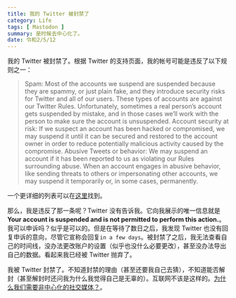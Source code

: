 ```yaml
---
title: 我的 Twitter 被封禁了
category: Life
tags: [ Mastodon ]
summary: 是时候去中心化了。
date: 令和2/5/12
---
```

我的 Twitter 被封禁了。根据 Twitter 的支持页面，我的帐号可能是违反了以下规则之一：

> Spam: Most of the accounts we suspend are suspended because they are spammy, or just plain fake, and they introduce security risks for Twitter and all of our users. These types of accounts are against our Twitter Rules. Unfortunately, sometimes a real person’s account gets suspended by mistake, and in those cases we’ll work with the person to make sure the account is unsuspended.
Account security at risk: If we suspect an account has been hacked or compromised, we may suspend it until it can be secured and restored to the account owner in order to reduce potentially malicious activity caused by the compromise.
Abusive Tweets or behavior: We may suspend an account if it has been reported to us as violating our Rules surrounding abuse. When an account engages in abusive behavior, like sending threats to others or impersonating other accounts, we may suspend it temporarily or, in some cases, permanently.

一个更详细的列表可以在[这里](https://help.twitter.com/en/rules-and-policies/twitter-rules)找到。

那么，我是违反了那一条呢？Twitter 没有告诉我。它向我展示的唯一信息就是**Your account is suspended and is not permitted to perform this action.**。我可以申诉吗？似乎是可以的。但是在等待了数日之后，我发现 Twitter 也没有回复申诉的意向，尽管它宣称会回复`in a few days`。被封禁了之后，我无法查看自己的时间线，没办法更改账户的设置（似乎也没什么必要更改），甚至没办法导出自己的数据。看起来我已经被 Twitter 抛弃了。

我被 Twitter 封禁了。不知道封禁的理由（甚至还要我自己去猜），不知道能否解封（甚至解封时还问我为什么我觉得自己是无辜的）。互联网不该是这样的。[为什么我们需要非中心化的社交媒体？](https://fiveyellowmice.com/posts/2017/06/why-we-need-decentralized-social-media-1.html)。
